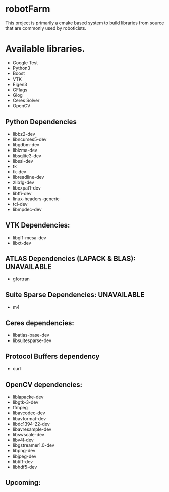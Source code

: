 # robotFarm
This project is primarily a cmake based system to build libraries from source that are commonly used by roboticists.

# Available libraries.
* Google Test
* Python3
* Boost
* VTK
* Eigen3
* GFlags
* Glog
* Ceres Solver
* OpenCV

## Python Dependencies
* libbz2-dev
* libncurses5-dev
* libgdbm-dev
* liblzma-dev
* libsqlite3-dev
* libssl-dev
* tk 
* tk-dev
* libreadline-dev
* zlib1g-dev
* libexpat1-dev
* libffi-dev
* linux-headers-generic
* tcl-dev
* libmpdec-dev

## VTK Dependencies:
* libgl1-mesa-dev
* libxt-dev

## ATLAS Dependencies (LAPACK & BLAS): UNAVAILABLE
* gfortran

## Suite Sparse Dependencies: UNAVAILABLE
* m4

## Ceres dependencies:
* libatlas-base-dev
* libsuitesparse-dev

## Protocol Buffers dependency
* curl

## OpenCV dependencies:
* liblapacke-dev
* libgtk-3-dev
* ffmpeg
* libavcodec-dev
* libavformat-dev
* libdc1394-22-dev
* libavresample-dev
* libswscale-dev
* libv4l-dev
* libgstreamer1.0-dev
* libpng-dev
* libjpeg-dev
* libtiff-dev
* libhdf5-dev

## Upcoming:
